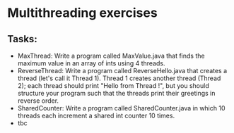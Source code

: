 # Multithreading exercises

## Tasks:
* MaxThread: Write a program called MaxValue.java that finds the maximum value in an array of ints using 4 threads. 
* ReverseThread: Write a program called ReverseHello.java that creates a thread (let's call it Thread 1). Thread 1 creates another thread (Thread 2); each thread should print "Hello from Thread <num>!", but you should structure your program such that the threads print their greetings in reverse order.
* SharedCounter: Write a program called SharedCounter.java in which 10 threads each increment a shared int counter 10 times.
* tbc
